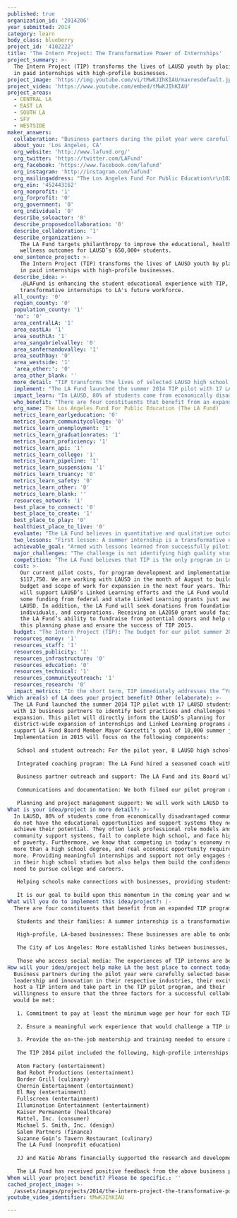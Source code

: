 ```yaml
---
published: true
organization_id: '2014206'
year_submitted: 2014
category: learn
body_class: blueberry
project_id: '4102222'
title: 'The Intern Project: The Transformative Power of Internships'
project_summary: >-
  The Intern Project (TIP) transforms the lives of LAUSD youth by placing them
  in paid internships with high-profile businesses.
project_image: 'https://img.youtube.com/vi/tMwKJIhKIAU/maxresdefault.jpg'
project_video: 'https://www.youtube.com/embed/tMwKJIhKIAU'
project_areas:
  - CENTRAL LA
  - EAST LA
  - SOUTH LA
  - SFV
  - WESTSIDE
maker_answers:
  collaboration: "Business partners during the pilot year were carefully selected based on their leadership and innovation in their respective industries, their excitement to host a TIP intern and take part in the TIP pilot program, and their willingness to ensure that the three factors for a successful collaboration would be met:\r\n\r\n1. Commitment to pay at least the minimum wage per hour for each TIP intern.\r\n\r\n2. Ensure a meaningful work experience that would challenge a TIP intern and inform his/her future career direction.\r\n\r\n3. Provide the on-the-job mentorship and training needed to ensure a positive experience. In some cases, the TIP internship is a student’s first experience in a professional setting.\r\n\r\nThe TIP 2014 pilot included the following, high-profile internships:\r\n\r\nAtom Factory (entertainment)\r\nBad Robot Productions (entertainment)\r\nBorder Grill (culinary)\r\nChernin Entertainment (entertainment)\r\nEl Rey (entertainment)\r\nFullscreen (entertainment)\r\nIllumination Entertainment (entertainment)\r\nKaiser Permanente (healthcare)\r\nMattel, Inc. (consumer)\r\nMichael S. Smith, Inc. (design)\r\nSalem Partners (finance)\r\nSuzanne Goin’s Tavern Restaurant (culinary)\r\nThe LA Fund (nonprofit education)\r\n\r\nJJ and Katie Abrams financially supported the research and development of the TIP program and Samsung Electronics provided a cash donation and an in-kind donation of 15 Samsung Galaxy Note Tablets for interns to support the social media component of the TIP pilot.\r\n\r\nThe LA Fund has received positive feedback from the above business partners regarding the work of each TIP intern and their experience in acting as a host. It is our hope to work with all business partners during summer 2015. We are also beginning conversations with new businesses now for summer of 2015 participation."
  about_you: 'Los Angeles, CA'
  org_website: 'http://www.lafund.org/'
  org_twitter: 'https://twitter.com/LAFund'
  org_facebook: 'https://www.facebook.com/lafund'
  org_instagram: 'http://instagram.com/lafund'
  org_mailingaddress: "The Los Angeles Fund For Public Education\r\n10250 Constellation Blvd., Suite 230\r\nLos Angeles, CA 90067\r\n"
  org_ein: '452443162'
  org_nonprofit: '1'
  org_forprofit: '0'
  org_government: '0'
  org_individual: '0'
  describe_soloactor: '0'
  describe_proposedcollaboration: '0'
  describe_collaboration: '1'
  describe_organization: >-
    The LA Fund targets philanthropy to improve the educational, health and
    wellness outcomes for LAUSD’s 650,000+ students. 
  one_sentence_project: >-
    The Intern Project (TIP) transforms the lives of LAUSD youth by placing them
    in paid internships with high-profile businesses.
  describe_idea: >-
    .@LAFund is enhancing the student educational experience with TIP, providing
    transformative internships to LA's future workforce. 
  all_county: '0'
  region_county: '0'
  population_county: '1'
  'no': '0'
  area_centralLA: '1'
  area_eastLA: '1'
  area_southLA: '1'
  area_sangabrielvalley: '0'
  area_sanfernandovalley: '1'
  area_southbay: '0'
  area_westside: '1'
  'area_other:': '0'
  area_other_blank: ''
  more_detail: "TIP transforms the lives of selected LAUSD high school students by providing them with coaching and paid internships with high-profile businesses.\r\n\r\nTIP was born out of the LA Fund’s beliefs that summer internships are transformative experiences that have long-lasting effects on a student’s academic life and future career, and our students should be afforded access to these opportunities. \r\n\r\nThe LA Fund, working in partnership with LAUSD to support Linked Learning, will grow TIP in 2015 by providing the flagship model for student support and internships. The LA Fund will expand the number of internships, provide marketing / communication leadership for Linked Learning and career pathways, and recruit new businesses and serve as a liaison."
  implement: "The LA Fund launched the summer 2014 TIP pilot with 17 LAUSD students matched with 13 business partners to identify best practices and challenges to expansion. This pilot will directly inform the LAUSD’s planning for district-wide expansion of internships and Linked Learning programs as well as support LA Fund Board Member Mayor Garcetti’s goal of 10,000 summer jobs. Implementation in 2015 will focus on the following components:\r\n\r\nSchool and student outreach: For the pilot year, 8 LAUSD high schools were targeted. For 2015, we will target 25 high schools with Linked Learning pathways. Our goal is to support between 60 and 72 students and provide them with highly competitive paid internships and support.\r\n\r\nIntegrated coaching program: The LA Fund hired a seasoned coach with deep experience in mentoring and training youth to support our pilot cohort. We will continue with and expand this model, which included training on business skills, workplace culture, on-line communication and networking strategies, professional and personal growth and goal setting, as well as ongoing one-on-one support.\r\n\r\nBusiness partner outreach and support: The LA Fund and its Board will again leverage relationships to recruit business partners and provide high-touch support. We will again hire a program coordinator to serve as a liaison with LAUSD and support businesses as they, in many cases, create new internship programs.\r\n\r\nCommunications and documentation: We both filmed our pilot program and asked interns to document their experiences to understand the impact and challenges of the program and to create communication tools for LAUSD and LA Fund for program expansion. Video and written journals and blogs are being edited and will soon be pushed out on social media and other channels to engage the community.\r\n\r\nPlanning and project management support: We will work with LAUSD to support expansion of Linked Learning programs, business partnerships, and student internships. "
  impact_learn: "In LAUSD, 80% of students come from economically disadvantaged communities and do not have the educational opportunities and support systems they need to achieve their potential. They often lack professional role models and stable community support systems, fail to complete high school, and face high rates of poverty. Furthermore, we know that competing in today's economy requires more than a high school degree, and real economic opportunity requires much more. Providing meaningful internships and support not only engages students in their high school studies but also helps them build the confidence they need to pursue college and careers.\r\n\r\nHelping schools make connections with businesses, providing students with internships, and supporting the growth of Linked Learning will be transformational for LAUSD high schools. Businesses participating during the pilot year have responded with a strong desire to continue their involvement and others have heard through word of mouth and want to join next year. Schools, teachers and parents are thrilled that their students are getting access to unique and rewarding internship opportunities. Students have raved about their work experiences, and how they have developed new relationships and learned new skills. LAUSD is primed to expand their Linked Learning pathways and need partners like the LA Fund who can help make connections with businesses and create meaningful opportunities for our students. The time is right, the partners are in place, we have experience in providing internships for students, and have the capacity to grow this work.\r\n\r\nIt is our goal to build upon this momentum in the coming year and work in partnership with LAUSD and continue to support the Mayor’s summer jobs program to reach more schools and students and transform the high school experience. "
  who_benefit: "There are four constituents that benefit from an expanded TIP program:\r\n\r\nStudents and their families: A summer internship is a transformative experience that has long-lasting effects on a student’s academic life and future career. Selected LAUSD students receive paid internships (at least the minimum wage per hour) at leading, high-profile businesses that are in their fields of interest. Developing partnerships that will provide students the unique skills and experiences garnered by an internship can positively impact the workforce of our city in the future (National League of Cities, 2012; Darling-Hammond and Post, 2000). This has an exponential potential to affect students, their families, and the communities they live in.\r\n\r\nHigh-profile, LA-based businesses: These businesses are able to onboard stellar LAUSD talent to provide meaningful internship opportunities within their community. Businesses are able to hire LAUSD talent in an easy fashion given the work the LA Fund performs in sourcing LAUSD talent and providing an integrated coaching program.  Anecdotally, the businesses participating in TIP are reporting a boost in their company’s morale.\r\n\r\nThe City of Los Angeles: More established links between businesses, schools, and students only serve to benefit the quality of life in Los Angeles by increasing employment and creating closer social bonds with public schools and local communities.\r\n\r\nThose who access social media: The experiences of TIP interns are being distilled in a way that is easily accessible and digestible via social media. Students and businesses from around the world can learn about the experiences of TIP interns and business partners.  "
  org_name: The Los Angeles Fund For Public Education (The LA Fund)
  metrics_learn_earlyeducation: '0'
  metrics_learn_communitycollege: '0'
  metrics_learn_unemployment: '1'
  metrics_learn_graduationrates: '1'
  metrics_learn_proficiency: '1'
  metrics_learn_api: '1'
  metrics_learn_college: '1'
  metrics_learn_pipeline: '1'
  metrics_learn_suspension: '1'
  metrics_learn_truancy: '0'
  metrics_learn_safety: '0'
  metrics_learn_other: '0'
  metrics_learn_blank: ''
  resources_network: '1'
  best_place_to_connect: '0'
  best_place_to_create: '1'
  best_place_to_play: '0'
  healthiest_place_to_live: '0'
  evaluate: "The LA Fund believes in quantitative and qualitative outcomes to evaluate programs. Methods used during the 2014 pilot will be incorporated and enhanced for the 2015 program and in subsequent years to ensure long-term evaluation.\r\n\r\nDetailed survey of TIP interns: Ultimately our client is the student, and their experience is a priority. Understanding the challenges and benefits of their internship experiences is key to ongoing improvement of the program. TIP interns participate in anonymous entry and exit surveys to measure their comfort in the workplace, in communicating and branding themselves as young professionals, and to capture their successes and challenges. \r\n\r\nStudent success tracking: Tracking the ongoing process and trajectory of TIP interns is imperative to the legitimacy and longevity of the TIP program. As such, the LA Fund has begun to capture information about the first cohort (ranging from GPA to initial career aspirations) and will continue to track high school persistence, college acceptance rates and persistence, and career placements. This database, in addition to being analyzed for any overarching trends, will help provide an ongoing network of support for TIP interns across cohorts.\r\n\r\nFilm and journal documentation: As a means for formative feedback, the LA Fund is capturing interviews with business partners and students to collect qualitative feedback to examine the challenges and opportunities for TIP. Additionally, this process helps TIP interns become familiar and comfortable with communication via digital and traditional methods and provides an opportunity for reflection and goal setting.\r\n\r\nDetailed survey of business partners: Providing a positive experience in which businesses feel supported, is key to retention and growth of the TIP program. Business partners will be provided with an anonymous survey and a phone interview with the LA Fund to fully capture and support data on satisfaction levels, experiences as a host organization, quality of student talent, and willingness to participate next year.\r\n\r\nGrowth of TIP program: The LA Fund is poised to increase the number of business partners, internship placements, and donations (cash and in-kind). For 2015, we will target 25 high schools with Linked Learning pathways with the goal being to provide internships and support to between 60 and 72 students – an increase of over 250% in one year."
  two_lessons: "First lesson: A summer internship is a transformative experience that has long-lasting effect on a student’s academic life and future career. Prior to TIP, LAUSD students had not been afforded these internship opportunities at these companies.\r\n\r\nInternship experiences are praised for providing students the opportunity to explore career fields and industries, experience life in the workplace, and determine if a particular sector is the right path for them (Huhman, 2011). Student interns gain new skills, confidence, and begin to develop short and long term career goals while building networks for mentorship, references, and future job opportunities (Huhman, 2011; Smith, 2012). Those students with more resources are able to take unpaid internships, whereas those with fewer resources must either decline or work a second position to pay for the experience, exacerbating socio-economic inequality (Smith, 2012). Finally, and perhaps most importantly, as 80% of LAUSD students live in conditions of poverty, studies have noted that disparate educational outcomes may have less to do with race or class and more to do with unequal access to educational resources and opportunities (Darling-Hammond and Post, 2000; Roscigno and Ainsworth-Darnell, 1999). \r\n\r\nSecond lesson: That Los Angeles businesses have demonstrated a willingness to provide LAUSD students with paid summer internships. These businesses are looking for meaningful ways to support LA youth and provide mentoring support and job opportunities. With the right support from the LA Fund, they are willing and able to participate in TIP. In addition to the benefits garnered by student participants, research supports that internship hosts gain a better understanding and ability to teach toward different styles and in different contexts, helping grow their organizations (Hsu, Roth, and Mazumder, 2009)."
  achievable_goal: "Armed with lessons learned from successfully piloting TIP in summer 2014, the LA Fund believes expanding the TIP program in partnership with LAUSD’s Linked Learning programs, engaging more business partners and more interns, and providing an integrated coaching program for summer 2015 is an achievable goal. The LA Fund has the lead time to implement a growth strategy and incorporate the lessons learned from the pilot, but what is needed is the funding to make the second year of TIP a reality.\r\n\r\nThe LA Fund has a proven track record of working closely with LAUSD leadership, school sites, donors, and key stakeholders to effect systems change. The partnership that the LA Fund has with LAUSD will make a successful 2015 TIP implementation achievable. LAUSD is eager to expand their Linked Learning programs and needs a partner who can work with the business community. The LA Fund is uniquely positioned to manage those relationships and has a history of success and LAUSD is eager to leverage this expertise. \r\n\r\nIn addition to sharing the knowledge and data derived from the TIP pilot, the LA Fund is prepared to leverage the written and film communications created. TIP was created to highlight the importance of businesses engaging with LAUSD schools and students, and the LA Fund intends to continue to champion and grow this work throughout the Los Angeles community-at-large."
  major_challenges: "The challenge is not identifying high quality students, rather, it is ensuring their persistence in the program over the course of the summer.\r\n\r\nThe cycle of poverty: 80% of LAUSD students live in conditions of poverty and come from economically disadvantaged areas of Los Angeles. Many LAUSD students lack the support systems that facilitate success, and often experience uncertainty, family problems, and other barriers to success. The integrated coaching program of TIP helps address these issues in order to better understand and minimize these barriers that preclude TIP interns from fully participating and succeeding. In year one we did have a large pool of excellent applicants (100+) from which to choose our 17. From sick family members, to difficulty connecting with co-workers and adhering to workplace rules, to managing calendars – all of which TIP pilot interns struggled with in our pilot - having an experienced coach who developed a trusting relationship with the interns allowed us to turn these challenges into lessons for the students and challenges that businesses felt they could work through with us.\r\n\r\nTransportation and logistics: Where TIP interns live and where participating business partners are located can be very far from one another. Occasionally, there are logistical difficulties of placing students at matching business partners. To help minimize the burden of transportation, the LA Fund partners provided all TIP interns with free Los Angeles Metro passes. Mapping out students’ schools, homes, and business locations and the transportation opportunities for interns is essential to successful placements as we learned in our pilot.\r\n\r\nImmigration status: With estimates that approximately 40% of LAUSD students are undocumented, providing meaningful employment opportunities can provide some real challenges. We had two students participate who had unique situations and we learned how best to handle those conversations with the students, their families, and the business partners resulting in successful experiences for everyone. "
  competition: "The LA Fund believes that TIP is the only program in Los Angeles that offers LAUSD students with an integrated coaching program and paid internships from high-profile businesses. There are other organizations doing great work and tackling similar issues, but none that work in partnership with LAUSD to build their capacity to expand this work and create a sustainable program.  TIP will improve LAUSD’s own past efforts at providing meaningful internships to students.\r\n\r\nTIP is not just about jobs, but is about providing transformational experiences for LA youth – and for connecting businesses in meaningful ways with the 80% of our students who come from disadvantaged backgrounds. It is also about matching career opportunities with students’ interests and areas of current study helping to make the connection to school and career. TIP also provides LA youth with soft skills training and ongoing support during their internship. In addition, no other organization is working with some of LA’s most prestigious businesses creating meaningful ways for them to connect with our youth and public schools.  \r\n\r\nThe LA Fund is working with and or in communication with other Los Angeles organizations and efforts including LAUSD, the Mayor’s Hire LA Youth Initiative, Unite LA, and the United Way. "
  cost: >-
    Our current pilot costs, for program development and implementation, are
    $117,750. We are working with LAUSD in the month of August to build out the
    budget and scope of work for expansion in the next four years. This work
    will support LAUSD’s Linked Learning efforts and the LA Fund would receive
    some funding from federal and state Linked Learning grants just awarded to
    LAUSD. In addition, the LA Fund will seek donations from foundations,
    individuals, and corporations. Receiving an LA2050 grant would facilitate
    the LA Fund’s ability to fundraise from potential donors and help during
    this planning phase and ensure the success of TIP 2015.  
  budget: "The Intern Project (TIP): The budget for our pilot summer 2014 is $117,750. We are working with LAUSD in August during a project planning phase to create a budget and detailed scope of work for TIP expansion in 2015-18.\r\n\r\nOur 2014 Summer Pilot Budget includes:\r\n\r\nProject development: LAUSD advisors and program manager ($15,000)\t\r\n\r\nDocumentation team: Video and audio documentation, and marketing ($20,000)\r\n\r\nMiscellaneous implementation costs: Events, supplies, mileage, etc. ($10,000)\r\n\r\nTechnology: Tablets for each intern ($8,500 – in-kind) \r\n\r\nProject implementation: project management, business recruiting and support, student coaching ($64,250)  "
  resources_money: '1'
  resources_staff: '1'
  resources_publicity: '1'
  resources_infrastructure: '0'
  resources_education: '0'
  resources_technical: '1'
  resources_communityoutreach: '1'
  resources_research: '0'
  impact_metrics: "In the short term, TIP immediately addresses the “Youth unemployment and underemployment” metric by providing LAUSD high school students with an integrated coaching program and paid internships with high-profile businesses. \r\n\r\nIn the mid to long-term, TIP, in partnership with LAUSD will impact the other metrics checked above. The LA Fund believes in the transformative power that internships have on LAUSD students’ academic lives and future careers, thus affecting metrics related to academic performance, graduation rates, matriculation rates, school attendance, and the student education pipeline.    "
Which area(s) of LA does your project benefit? Other (elaborate): >-
  The LA Fund launched the summer 2014 TIP pilot with 17 LAUSD students matched
  with 13 business partners to identify best practices and challenges to
  expansion. This pilot will directly inform the LAUSD’s planning for
  district-wide expansion of internships and Linked Learning programs as well as
  support LA Fund Board Member Mayor Garcetti’s goal of 10,000 summer jobs.
  Implementation in 2015 will focus on the following components:
   
   School and student outreach: For the pilot year, 8 LAUSD high schools were targeted. For 2015, we will target 25 high schools with Linked Learning pathways. Our goal is to support between 60 and 72 students and provide them with highly competitive paid internships and support.
   
   Integrated coaching program: The LA Fund hired a seasoned coach with deep experience in mentoring and training youth to support our pilot cohort. We will continue with and expand this model, which included training on business skills, workplace culture, on-line communication and networking strategies, professional and personal growth and goal setting, as well as ongoing one-on-one support.
   
   Business partner outreach and support: The LA Fund and its Board will again leverage relationships to recruit business partners and provide high-touch support. We will again hire a program coordinator to serve as a liaison with LAUSD and support businesses as they, in many cases, create new internship programs.
   
   Communications and documentation: We both filmed our pilot program and asked interns to document their experiences to understand the impact and challenges of the program and to create communication tools for LAUSD and LA Fund for program expansion. Video and written journals and blogs are being edited and will soon be pushed out on social media and other channels to engage the community.
   
   Planning and project management support: We will work with LAUSD to support expansion of Linked Learning programs, business partnerships, and student internships.
What is your idea/project in more detail?: >-
  In LAUSD, 80% of students come from economically disadvantaged communities and
  do not have the educational opportunities and support systems they need to
  achieve their potential. They often lack professional role models and stable
  community support systems, fail to complete high school, and face high rates
  of poverty. Furthermore, we know that competing in today's economy requires
  more than a high school degree, and real economic opportunity requires much
  more. Providing meaningful internships and support not only engages students
  in their high school studies but also helps them build the confidence they
  need to pursue college and careers.
   
   Helping schools make connections with businesses, providing students with internships, and supporting the growth of Linked Learning will be transformational for LAUSD high schools. Businesses participating during the pilot year have responded with a strong desire to continue their involvement and others have heard through word of mouth and want to join next year. Schools, teachers and parents are thrilled that their students are getting access to unique and rewarding internship opportunities. Students have raved about their work experiences, and how they have developed new relationships and learned new skills. LAUSD is primed to expand their Linked Learning pathways and need partners like the LA Fund who can help make connections with businesses and create meaningful opportunities for our students. The time is right, the partners are in place, we have experience in providing internships for students, and have the capacity to grow this work.
   
   It is our goal to build upon this momentum in the coming year and work in partnership with LAUSD and continue to support the Mayor’s summer jobs program to reach more schools and students and transform the high school experience.
What will you do to implement this idea/project?: |-
  There are four constituents that benefit from an expanded TIP program:
   
   Students and their families: A summer internship is a transformative experience that has long-lasting effects on a student’s academic life and future career. Selected LAUSD students receive paid internships (at least the minimum wage per hour) at leading, high-profile businesses that are in their fields of interest. Developing partnerships that will provide students the unique skills and experiences garnered by an internship can positively impact the workforce of our city in the future (National League of Cities, 2012; Darling-Hammond and Post, 2000). This has an exponential potential to affect students, their families, and the communities they live in.
   
   High-profile, LA-based businesses: These businesses are able to onboard stellar LAUSD talent to provide meaningful internship opportunities within their community. Businesses are able to hire LAUSD talent in an easy fashion given the work the LA Fund performs in sourcing LAUSD talent and providing an integrated coaching program. Anecdotally, the businesses participating in TIP are reporting a boost in their company’s morale.
   
   The City of Los Angeles: More established links between businesses, schools, and students only serve to benefit the quality of life in Los Angeles by increasing employment and creating closer social bonds with public schools and local communities.
   
   Those who access social media: The experiences of TIP interns are being distilled in a way that is easily accessible and digestible via social media. Students and businesses from around the world can learn about the experiences of TIP interns and business partners.
How will your idea/project help make LA the best place to connect today? In LA2050?: >-
  Business partners during the pilot year were carefully selected based on their
  leadership and innovation in their respective industries, their excitement to
  host a TIP intern and take part in the TIP pilot program, and their
  willingness to ensure that the three factors for a successful collaboration
  would be met:
   
   1. Commitment to pay at least the minimum wage per hour for each TIP intern.
   
   2. Ensure a meaningful work experience that would challenge a TIP intern and inform his/her future career direction.
   
   3. Provide the on-the-job mentorship and training needed to ensure a positive experience. In some cases, the TIP internship is a student’s first experience in a professional setting.
   
   The TIP 2014 pilot included the following, high-profile internships:
   
   Atom Factory (entertainment)
   Bad Robot Productions (entertainment)
   Border Grill (culinary)
   Chernin Entertainment (entertainment)
   El Rey (entertainment)
   Fullscreen (entertainment)
   Illumination Entertainment (entertainment)
   Kaiser Permanente (healthcare)
   Mattel, Inc. (consumer)
   Michael S. Smith, Inc. (design)
   Salem Partners (finance)
   Suzanne Goin’s Tavern Restaurant (culinary)
   The LA Fund (nonprofit education)
   
   JJ and Katie Abrams financially supported the research and development of the TIP program and Samsung Electronics provided a cash donation and an in-kind donation of 15 Samsung Galaxy Note Tablets for interns to support the social media component of the TIP pilot.
   
   The LA Fund has received positive feedback from the above business partners regarding the work of each TIP intern and their experience in acting as a host. It is our hope to work with all business partners during summer 2015. We are also beginning conversations with new businesses now for summer of 2015 participation.
Whom will your project benefit? Please be specific.: ''
cached_project_image: >-
  /assets/images/projects/2014/the-intern-project-the-transformative-power-of-internships/img.youtube.com/vi/tMwKJIhKIAU/maxresdefault.jpg
youtube_video_identifier: tMwKJIhKIAU

---
```

